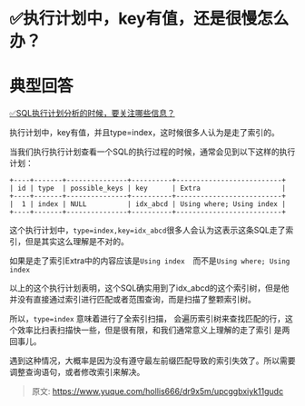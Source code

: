 # ✅执行计划中，key有值，还是很慢怎么办？


# 典型回答
[✅SQL执行计划分析的时候，要关注哪些信息？](https://www.yuque.com/hollis666/dr9x5m/fho0bamf4qpcril5?view=doc_embed)

执行计划中，key有值，并且type=index，这时候很多人认为是走了索引的。

当我们执行执行计划查看一个SQL的执行过程的时候，通常会见到以下这样的执行计划：

```
+----+-------+---------------+----------+--------------------------+                                           
| id | type  | possible_keys | key      | Extra                    |                                           
+----+-------+---------------+----------+--------------------------+                                           
|  1 | index | NULL          | idx_abcd | Using where; Using index |                                           
+----+-------+---------------+----------+--------------------------+ 
```


这个执行计划中，`type=index,key=idx_abcd`很多人会认为这表示这条SQL走了索引，但是其实这么理解是不对的。

如果是走了索引Extra中的内容应该是`Using index  `而不是`Using where; Using index `

以上的这个执行计划表明，这个SQL确实用到了idx_abcd的这个索引树，但是他并没有直接通过索引进行匹配或者范围查询，而是扫描了整颗索引树。

所以，`type=index` 意味着进行了全索引扫描， 会遍历索引树来查找匹配的行，这个效率比扫表扫描快一些，但是很有限，和我们通常意义上理解的走了索引 是两回事儿。

遇到这种情况，大概率是因为没有遵守最左前缀匹配导致的索引失效了。所以需要调整查询语句，或者修改索引来解决。


> 原文: <https://www.yuque.com/hollis666/dr9x5m/upcggbxiyk11gudc>